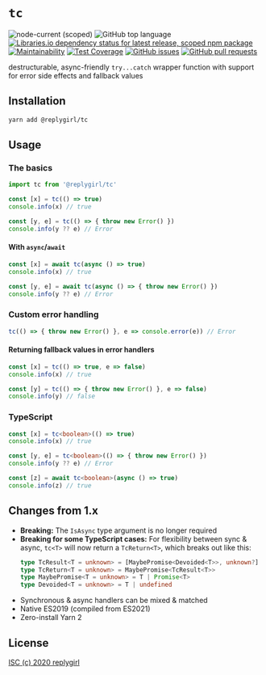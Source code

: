 # `tc`

![node-current (scoped)](https://img.shields.io/node/v/@replygirl/tc) ![GitHub top language](https://img.shields.io/github/languages/top/replygirl/tc) [![Libraries.io dependency status for latest release, scoped npm package](https://img.shields.io/librariesio/release/npm/@replygirl/tc)](https://libraries.io/npm/@replygirl%2Ftc) [![Maintainability](https://api.codeclimate.com/v1/badges/5b5dd5c4f416e83e89ff/maintainability)](https://codeclimate.com/github/replygirl/tc/maintainability) [![Test Coverage](https://api.codeclimate.com/v1/badges/5b5dd5c4f416e83e89ff/test_coverage)](https://codeclimate.com/github/replygirl/tc/test_coverage) [![GitHub issues](https://img.shields.io/github/issues/replygirl/tc)](https://github.com/replygirl/tc/issues) [![GitHub pull requests](https://img.shields.io/github/issues-pr/replygirl/tc)](https://github.com/replygirl/tc/pulls)

destructurable, async-friendly `try...catch` wrapper function with support for error side effects and fallback values

## Installation

```bash
yarn add @replygirl/tc
```

## Usage

### The basics

```ts
import tc from '@replygirl/tc'

const [x] = tc(() => true)
console.info(x) // true

const [y, e] = tc(() => { throw new Error() })
console.info(y ?? e) // Error
```

#### With `async`/`await`

```ts
const [x] = await tc(async () => true)
console.info(x) // true

const [y, e] = await tc(async () => { throw new Error() })
console.info(y ?? e) // Error
```

### Custom error handling

```ts
tc(() => { throw new Error() }, e => console.error(e)) // Error
```

#### Returning fallback values in error handlers

```ts
const [x] = tc(() => true, e => false)
console.info(x) // true

const [y] = tc(() => { throw new Error() }, e => false)
console.info(y) // false
```

### TypeScript

```ts
const [x] = tc<boolean>(() => true)
console.info(x) // true

const [y, e] = tc<boolean>(() => { throw new Error() })
console.info(y ?? e) // Error

const [z] = await tc<boolean>(async () => true)
console.info(z) // true
```

## Changes from 1.x

- **Breaking:** The `IsAsync` type argument is no longer required
- **Breaking for some TypeScript cases:** For flexibility between sync & async, `tc<T>` will now return a `TcReturn<T>`, which breaks out like this:
  ```ts
  type TcResult<T = unknown> = [MaybePromise<Devoided<T>>, unknown?]
  type TcReturn<T = unknown> = MaybePromise<TcResult<T>>
  type MaybePromise<T = unknown> = T | Promise<T>
  type Devoided<T = unknown> = T | undefined
  ```
- Synchronous & async handlers can be mixed & matched
- Native ES2019 (compiled from ES2021)
- Zero-install Yarn 2

## License

[ISC (c) 2020 replygirl](https://github.com/replygirl/tc/blob/main/LICENSE.md)
